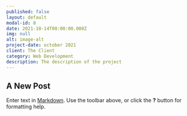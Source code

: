 ```yaml
---
published: false
layout: default
modal-id: 8
date: 2021-10-14T00:00:00.000Z
img: null
alt: image-alt
project-date: october 2021
client: The Client
category: Web Development
description: The description of the project
---
```

## A New Post


Enter text in [Markdown](http://daringfireball.net/projects/markdown/). Use the toolbar above, or click the **?** button for formatting help.
